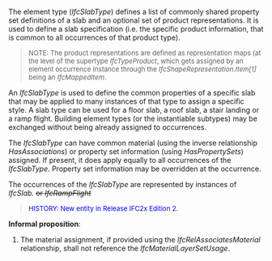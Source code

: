 The element type (_IfcSlabType_) defines a list of commonly shared property set definitions of a slab and an optional set of product representations. It is used to define a slab specification (i.e. the specific product information, that is common to all occurrences of that product type).

> <font size="-1">NOTE: The product representations
are defined as representation maps (at the level of the supertype <i>IfcTypeProduct</i>,
which gets assigned by an element occurrence instance through the <i>IfcShapeRepresentation.Item[1]</i>
being an <i>IfcMappedItem</i>.</font>
>

An _IfcSlabType_&nbsp;is used to define the common properties of a specific slab that may be applied to many instances of that type to assign a specific style. A slab type can be used for a floor slab, a roof slab, a stair landing or a ramp flight. Building element types (or the instantiable subtypes) may be exchanged without being already assigned to occurrences.

The _IfcSlabType_ can have common material (using the inverse relationship _HasAssociations_) or property set information (using _HasPropertySets_) assigned. If present, it does apply equally to all occurrences of the _IfcSlabType_. Property set information may be overridden at the occurrence.

The occurrences of the _IfcSlabType_ are represented by instances of _IfcSlab.&nbsp;_~~or
_IfcRampFlight_~~

> <font color="#0000ff" size="-1">HISTORY:
New entity in Release IFC2x Edition 2.</font>
>

**Informal proposition**:

1. The material assignment, if provided using the _IfcRelAssociatesMaterial_ relationship, shall not reference the _IfcMaterialLayerSetUsage_.